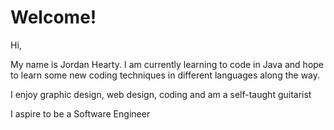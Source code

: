 # Welcome!

Hi,

My name is Jordan Hearty.  I am currently learning to code in Java and hope to learn some new coding techniques in different languages along the way.

I enjoy graphic design, web design, coding and am a self-taught guitarist

I aspire to be a Software Engineer
